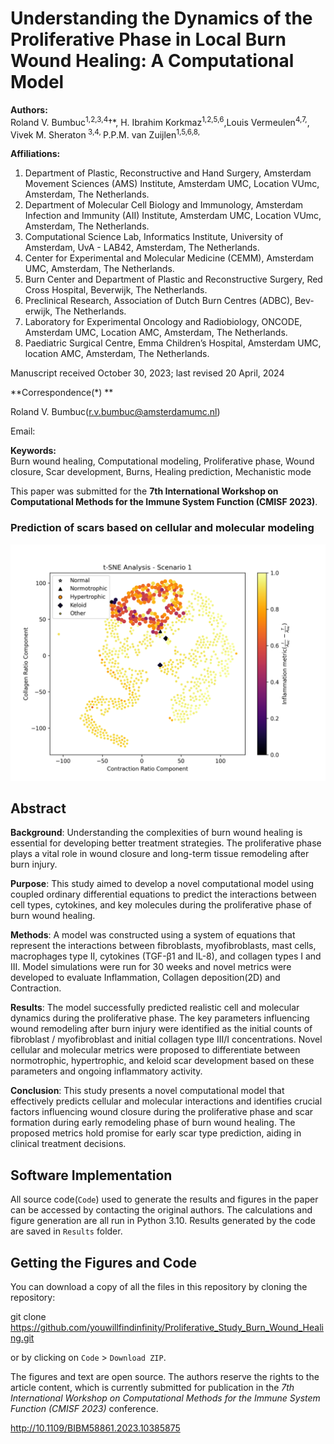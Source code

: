 # Understanding the Dynamics of the Proliferative Phase in Local Burn Wound Healing: A Computational Model

**Authors:**  
Roland V. Bumbuc<sup>1,2,3,4</sup>†*, H. Ibrahim Korkmaz<sup>1,2,5,6</sup>,Louis Vermeulen<sup>4,7,</sup>, Vivek M. Sheraton<sup> 3,4,  </sup> P.P.M. van Zuijlen<sup>1,5,6,8,  </sup>

**Affiliations:**
1. Department of Plastic, Reconstructive and Hand Surgery, Amsterdam Movement Sciences (AMS) Institute, Amsterdam UMC, Location VUmc,
Amsterdam, The Netherlands.
2. Department of Molecular Cell Biology and Immunology, Amsterdam Infection and Immunity (AII) Institute, Amsterdam UMC, Location VUmc,
Amsterdam, The Netherlands.
3. Computational Science Lab, Informatics Institute, University of Amsterdam, UvA - LAB42, Amsterdam, The Netherlands.
4. Center for Experimental and Molecular Medicine (CEMM), Amsterdam UMC, Amsterdam, The Netherlands.
5. Burn Center and Department of Plastic and Reconstructive Surgery, Red Cross Hospital, Beverwijk, The Netherlands.
6. Preclinical Research, Association of Dutch Burn Centres (ADBC), Bev- erwijk, The Netherlands.
7. Laboratory for Experimental Oncology and Radiobiology, ONCODE, Amsterdam UMC, Location AMC, Amsterdam, The Netherlands.
8. Paediatric Surgical Centre, Emma Children’s Hospital, Amsterdam UMC, location AMC, Amsterdam, The Netherlands.
   
Manuscript received October 30, 2023; last revised 20 April, 2024

**Correspondence(*) **

Roland V. Bumbuc(r.v.bumbuc@amsterdamumc.nl)

Email: 

**Keywords:**  
Burn wound healing, Computational modeling, Proliferative phase, Wound closure, Scar development, Burns, Healing prediction, Mechanistic mode

This paper was submitted for the **7th International Workshop on Computational Methods for the Immune System Function (CMISF 2023)**.
### Prediction of scars based on cellular and molecular modeling
![Image](https://github.com/youwillfindinfinity/Proliferative_Study_Burn_Wound_Healing/blob/b69f4a73718a71fbdd37d5eb56e98cbfad76f46d/Results/Figure3(D1).png)

## Abstract

**Background**: Understanding the complexities of burn wound healing is essential for developing better treatment strategies. The proliferative phase plays a vital role in wound closure and long-term tissue remodeling after burn injury. 

**Purpose**: This study aimed to develop a novel computational model using coupled ordinary differential equations to predict the interactions between cell types, cytokines, and key molecules during the proliferative phase of burn wound healing.

**Methods**: A model was constructed using a system of equations that represent the interactions between fibroblasts, myofibroblasts, mast cells, macrophages type II, cytokines (TGF-β1 and IL-8), and collagen types I and III. Model simulations were run for 30 weeks and novel metrics were developed to evaluate Inflammation, Collagen deposition(2D) and Contraction.

**Results**: The model successfully predicted realistic cell and molecular dynamics during the proliferative phase. The key parameters influencing wound remodeling after burn injury were identified as the initial counts of fibroblast / myofibroblast and initial collagen type III/I concentrations. Novel cellular and molecular metrics were proposed to differentiate between normotrophic, hypertrophic, and keloid scar development based on these parameters and ongoing inflammatory
activity.

**Conclusion**: This study presents a novel computational model that effectively predicts cellular and molecular interactions and identifies crucial factors influencing wound closure during the proliferative phase and scar formation during early remodeling phase of burn wound healing. The proposed metrics hold promise for early scar type prediction, aiding in clinical treatment decisions.

## Software Implementation

All source code(`Code`) used to generate the results and figures in the paper can be accessed by contacting the original authors. The calculations and figure generation are all run in Python 3.10. Results generated by the code are saved in `Results` folder.


## Getting the Figures and Code

You can download a copy of all the files in this repository by cloning the repository:

git clone https://github.com/youwillfindinfinity/Proliferative_Study_Burn_Wound_Healing.git

or by clicking on `Code` > `Download ZIP`.

The figures and text are open source. The authors reserve the rights to the article content, which is currently submitted for publication in the *7th International Workshop on Computational Methods for the Immune System Function (CMISF 2023)* conference.

http://10.1109/BIBM58861.2023.10385875


